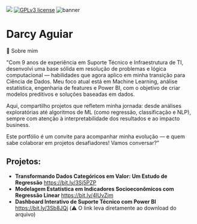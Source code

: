 <!--# data_science
<!--[![author](https://img.shields.io/badge/author-darcyaguiar-red.svg)](https://www.linkedin.com/in/darcyaguiar)-->
<!--[![](https://img.shields.io/badge/python-3.7+-blue.svg)](https://www.python.org/downloads/release/python-365/) -->



[![](https://img.shields.io/badge/python-3.7+-blue.svg)](https://www.python.org/downloads/release/python-365/)
[![GPLv3 license](https://img.shields.io/badge/License-GPLv3-blue.svg)](http://perso.crans.org/besson/LICENSE.html) 
![banner](https://github.com/user-attachments/assets/164bf2cc-7bfb-416b-aacb-b7c4a321d631)
<!--# [![contributions welcome](https://img.shields.io/badge/contributions-welcome-brightgreen.svg?style=flat)](https://github.com/carlosfab/data_science/issues)-->

<!--#<p align ="center">
  <img src="banner.png">
 </p>-->

# Darcy Aguiar
<!--# data_science
Iniciei recentemente meus estudos em Data Science, usarei este espaço para compartilhar meus projetos. Atualmente sou Técnico de Suporte TI contribuindo com as equipes de desenvolvimento mobile e web em uma empresa focada em desenvolvimento de software de gestão, possuo quatro anos de experiência como suporte ao usuário, redes de computadores e testes de softwares.  -->



🎯 Sobre mim

"Com 9 anos de experiência em Suporte Técnico e Infraestrutura de TI, desenvolvi uma base sólida em resolução de problemas e lógica computacional — habilidades que agora aplico em minha transição para Ciência de Dados. Meu foco atual está em Machine Learning, análise estatística, engenharia de features e Power BI, com o objetivo de criar modelos preditivos e soluções baseadas em dados.

Aqui, compartilho projetos que refletem minha jornada: desde análises exploratórias até algoritmos de ML (como regressão, classificação e NLP), sempre com atenção à interpretabilidade dos resultados e ao impacto business. 

Este portfólio é um convite para acompanhar minha evolução — e quem sabe colaborar em projetos desafiadores! Vamos conversar?"

<!--<sub>*Lead Data Scientist* at Space Operations Center</sub>

As a experienced Data Scientist and Air Force pilot I combine analytical skills, ability to work in team environments, and attention to details. Having spend the last years applying Machine Learning to Brazilian Air Force real problems, I developed a critical thinking and problem-solving skills.

My credentials include a Master's in Space Science and Technology from the Aeronautics Institute of Technology (ITA), an institution of higher education and advanced research rated as one of the top and most prestigious engineering schools in Brazil, and a MBA in Project and Process Management from the University of Air Force (UNIFA).

**Background in:** Python, Machine Learning, Space Operations and Mathematical Optimisation.

**Links:**
* [Blog](http://sigmoidal.ai)
* [LinkedIn](https://www.linkedin.com/in/carlosfab)
* [Medium](https://www.medium.com)
-->

## Projetos:
* **Transformando Dados Categóricos em Valor: Um Estudo de Regressão** https://bit.ly/3Sj5PZP
* **Modelagem Estatística em Indicadores Socioeconômicos com Regressão Linear** https://bit.ly/4lUvZjm
* **Dashboard Interativo de Suporte Técnico com Power BI** https://bit.ly/3Sb8JQj (⚠️ O link leva diretamente ao download do arquivo)

